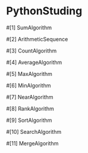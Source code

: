 # PythonStuding

#[1] SumAlgorithm

#[2] ArithmeticSequence

#[3] CountAlgorithm

#[4] AverageAlgorithm

#[5] MaxAlgorithm

#[6] MinAlgorithm

#[7] NearAlgorithm

#[8] RankAlgorithm

#[9] SortAlgorithm

#[10] SearchAlgorithm

#[11] MergeAlgorithm


